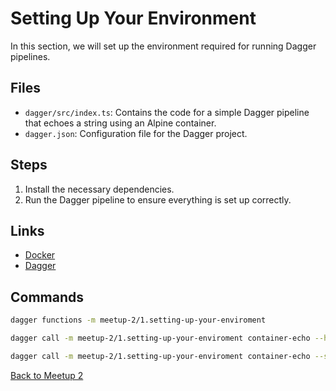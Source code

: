 # Setting Up Your Environment

In this section, we will set up the environment required for running Dagger
pipelines.

## Files

- `dagger/src/index.ts`: Contains the code for a simple Dagger pipeline that
  echoes a string using an Alpine container.
- `dagger.json`: Configuration file for the Dagger project.

## Steps

1. Install the necessary dependencies.
2. Run the Dagger pipeline to ensure everything is set up correctly.

## Links

- [Docker](https://docs.docker.com/engine/install/)
- [Dagger](https://docs.dagger.io/install/)

## Commands

```bash
dagger functions -m meetup-2/1.setting-up-your-enviroment
```

```bash
dagger call -m meetup-2/1.setting-up-your-enviroment container-echo --help
```

```bash
dagger call -m meetup-2/1.setting-up-your-enviroment container-echo --string-arg="hello-world"
```

[Back to Meetup 2](../README.md)
